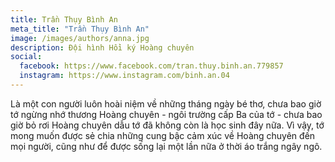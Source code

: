 ```yaml
---
title: Trần Thụy Bình An
meta_title: "Trần Thụy Bình An"
image: /images/authors/anna.jpg
description: Đội hình Hồi ký Hoàng chuyên
social:
  facebook: https://www.facebook.com/tran.thuy.binh.an.779857
  instagram: https://www.instagram.com/binh.an.04
---
```


Là một con người luôn hoài niệm về những tháng ngày bé thơ, chưa bao giờ tớ ngừng nhớ thương Hoàng chuyên - ngôi trường cấp Ba của tớ - chưa bao giờ bỏ rơi Hoàng chuyên dẫu tớ đã không còn là học sinh đây nữa. Vì vậy, tớ mong muốn được sẻ chia những cung bậc cảm xúc về Hoàng chuyên đến mọi người, cũng như để được sống lại một lần nữa ở thời áo trắng ngây ngô.
